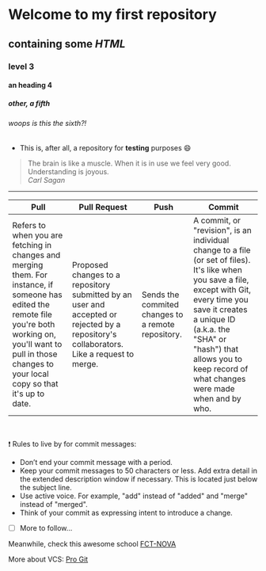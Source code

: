 # Welcome to my **first** repository
## containing some *HTML*
### level 3
#### an heading 4
##### other, a fifth
###### woops is this the sixth?!
- This is, after all, a repository for **testing** purposes :smile:

>The brain is like a muscle. When it is in use we feel very good. Understanding is joyous.<br/>
_Carl Sagan_
<hr>

Pull | Pull Request | Push | Commit
-----|--------------|------|--------
Refers to when you are fetching in changes and merging them. For instance, if someone has edited the remote file you're both working on, you'll want to pull in those changes to your local copy so that it's up to date.|Proposed changes to a repository submitted by an user and accepted or rejected by a repository's collaborators. Like a request to merge.|Sends the commited changes to a remote repository.|A commit, or "revision", is an individual change to a file (or set of files). It's like when you save a file, except with Git, every time you save it creates a unique ID (a.k.a. the "SHA" or "hash") that allows you to keep record of what changes were made when and by who.
<br/>

:exclamation: Rules to live by for commit messages:
- Don’t end your commit message with a period.
- Keep your commit messages to 50 characters or less. Add extra detail in the extended description window if necessary. This is located just below the subject line.
- Use active voice. For example, "add" instead of "added" and "merge" instead of "merged".
- Think of your commit as expressing intent to introduce a change.

- [ ] More to follow... 

Meanwhile, check this awesome school [FCT-NOVA](https://www.fct.unl.pt)

More about VCS: [Pro Git](https://git-scm.com/book/en/v2)
